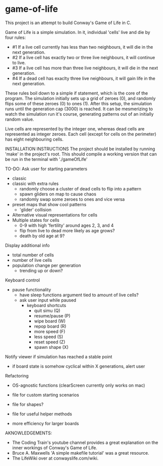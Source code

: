 # game-of-life
This project is an attempt to build Conway's Game of Life in C.

Game of Life is a simple simulation. In it, individual 'cells' live and die by four rules:

- #1 If a live cell currently has less than two neighbours, it will die in the next generation.
- #2 If a live cell has exactly two or three live neighbours, it will continue to live.
- #3 If a live cell has more than three live neighbours, it will die in the next generation.
- #4 If a dead cell has exaclty three live neighbours, it will gain life in the next generation.

These rules boil down to a simple if statement, which is the core of the program. The simulation initially sets up a grid of zeroes (0), and randomly flips some of these zeroes (0) to ones (1). After this setup, the simulation runs until the generation cap (3000) is reached. It can be mesmerizing to watch the simulation run it's course, generating patterns out of an initially random value.

Live cells are represented by the integer one, whereas dead cells are represented as integer zeroes.
Each cell (except for cells on the perimeter) has eight neighbouring cells.

INSTALLATION INSTRUCTIONS
The project should be installed by running 'make' in the project's root. This should compile a working version that can be run in the terminal with './gameOfLife'



TO-DO:
Ask user for starting parameters
  - classic
  - classic with extra rules
    - randomly choose a cluster of dead cells to flip into a pattern
    - spawn gliders on map to cause chaos
    - randomly swap some zeroes to ones and vice versa
  - preset maps that show cool patterns
    - 'glider' collision
  - Alternative visual representations for cells
  - Multiple states for cells
    - 0-9 with high 'fertility' around ages 2, 3, and 4
    - flip from live to dead more likely as age grows?
    - death by old age at 9?

Display additional info
  - total number of cells
  - number of live cells
  - population change per generation
    - trending up or down?

Keyboard control
  - pause functionality
    - have sleep functions argument tied to amount of live cells?
    - ask user input while paused
      - keyboard shortcuts
        - quit simu    (Q)
        - resume/pause (P)
        - wipe board   (W)
        - repop board  (R)
        - more speed   (F)
        - less speed   (S)
        - reset speed  (Z)
        - spawn shape  (X)

Notify viewer if simulation has reached a stable point
  - if board state is somehow cyclical within X generations, alert user

Refactoring
  - OS-agnostic functions (clearScreen currently only works on mac)
  - file for custom starting scenarios
  - file for shapes?
  - file for useful helper methods

  - more efficiency for larger boards

AKNOWLEDGEMENTS:
* The Coding Train's youtube channel provides a great explanation on the inner workings of Conway's Game of Life. 
* Bruce A. Maxwells 'A simple makefile tutorial' was a great resource. 
* The LifeWiki over at conwayslife.com/wiki. 